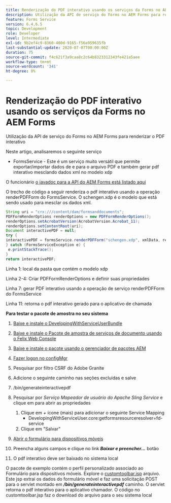 ```yaml
---
title: Renderização do PDF interativo usando os serviços da Forms no AEM Forms
description: Utilização da API de serviço do Forms no AEM Forms para renderizar o PDF interativo
feature: Forms Service
version: 6.4,6.5
topic: Development
role: Developer
level: Intermediate
exl-id: 9b2ef4c9-8360-480d-9165-f56a959635fb
last-substantial-update: 2020-07-07T00:00:00Z
duration: 75
source-git-commit: f4c621f3a9caa8c2c64b8323312343fe421a5aee
workflow-type: tm+mt
source-wordcount: '341'
ht-degree: 0%

---
```


# Renderização do PDF interativo usando os serviços da Forms no AEM Forms

Utilização da API de serviço do Forms no AEM Forms para renderizar o PDF interativo

Neste artigo, analisaremos o seguinte serviço

* FormsService - Este é um serviço muito versátil que permite exportar/importar dados de e para o arquivo PDF e também gerar pdf interativo mesclando dados xml no modelo xdp

O funcionário [o javadoc para a API do AEM Forms está listado aqui](https://helpx.adobe.com/aem-forms/6/javadocs/com/adobe/fd/output/api/package-summary.html)

O trecho de código a seguir renderiza o pdf interativo usando a operação renderPDFForm do FormsService. O schengen.xdp é o modelo que está sendo usado para mesclar os dados xml.

```java
String uri = "crx:///content/dam/formsanddocuments";
PDFFormRenderOptions renderOptions = new PDFFormRenderOptions();
renderOptions.setAcrobatVersion(AcrobatVersion.Acrobat_11);
renderOptions.setContentRoot(uri);
Document interactivePDF = null;
try {
interactivePDF = formsService.renderPDFForm("schengen.xdp", xmlData, renderOptions);
} catch (FormsServiceException e) {
 e.printStackTrace();
}
return interactivePDF;
```

Linha 1: local da pasta que contém o modelo xdp

Linha 2-4: Criar PDFFormRenderOptions e definir suas propriedades

Linha 7: gerar PDF interativo usando a operação de serviço renderPDFForm do FormsService

Linha 11: retorna o pdf interativo gerado para o aplicativo de chamada

**Para testar o pacote de amostra no seu sistema**
1. [Baixe e instale o DevelopingWithServiceUserBundle](/help/forms/assets/common-osgi-bundles/DevelopingWithServiceUser.jar)
1. [Baixe e instale o Pacote de amostra de serviços de documento usando o Felix Web Console](/help/forms/assets/common-osgi-bundles/AEMFormsDocumentServices.core-1.0-SNAPSHOT.jar)
1. [Baixe e instale o pacote usando o gerenciador de pacotes AEM](assets/downloadinteractivepdffrommobileform.zip)

1. [Fazer logon no configMgr](http://localhost:4502/system/console/configMgr)
1. Pesquisar por filtro CSRF do Adobe Granite
1. Adicione o seguinte caminho nas seções excluídas e salve
1. /bin/generateinteractivepdf
1. Pesquisar por _Serviço Mapeador de usuário do Apache Sling Service_ e clique em para abrir as propriedades
   1. Clique em *+* ícone (mais) para adicionar o seguinte Service Mapping
      * DevelopingWithServiceUser.core:getformsresourceresolver=fd-service
   1. Clique em &quot;Salvar&quot;
1. [Abrir o formulário para dispositivos móveis](http://localhost:4502/content/dam/formsanddocuments/schengen.xdp/jcr:content)
1. Preencha alguns campos e clique no link ***Baixar e preencher...*** botão
1. O pdf interativo deve ser baixado no sistema local


O pacote de exemplo contém o perfil personalizado associado ao Formulário para dispositivos móveis. Explore o [customtoolbar.jsp](http://localhost:4502/apps/AEMFormsDemoListings/customprofiles/addImageToMobileForm/demo/customtoolbar.jsp) arquivo. Este jsp extrai os dados do formulário móvel e faz uma solicitação POST para o servlet montado em ***/bin/generateinteractivepdf*** caminho. O servlet retorna o pdf interativo para o aplicativo chamador. O código no customtoolbar.jsp faz o download do arquivo para o seu sistema local
